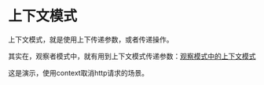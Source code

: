 # 上下文模式

上下文模式，就是使用上下传递参数，或者传递操作。

其实在，观察者模式中，就有用到上下文模式传递参数：[观察模式中的上下文模式](../../behavior/03_observer)

这是演示，使用context取消http请求的场景。
